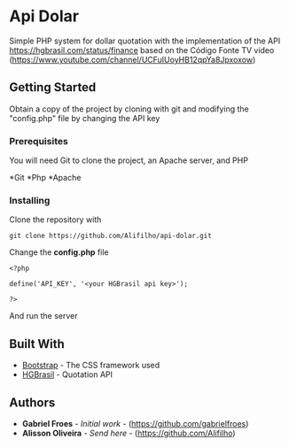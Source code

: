 # Api Dolar

Simple PHP system for dollar quotation with the implementation of the API https://hgbrasil.com/status/finance
based on the Código Fonte TV video (https://www.youtube.com/channel/UCFuIUoyHB12qpYa8Jpxoxow)

## Getting Started

Obtain a copy of the project by cloning with git and modifying the "config.php" file by changing the API key

### Prerequisites

You will need Git to clone the project, an Apache server, and PHP

*Git
*Php
*Apache

### Installing

Clone the repository with

```
git clone https://github.com/Alifilho/api-dolar.git
```

Change the **config.php** file

```
<?php

define('API_KEY', '<your HGBrasil api key>');

?>
```

And run the server

## Built With

* [Bootstrap](https://getbootstrap.com/docs/4.4/getting-started/introduction/) - The CSS framework used
* [HGBrasil](https://hgbrasil.com/status/finance) - Quotation API 

## Authors

* **Gabriel Froes** - *Initial work* - (https://github.com/gabrielfroes)
* **Alisson Oliveira** - *Send here* - (https://github.com/Alifilho)

